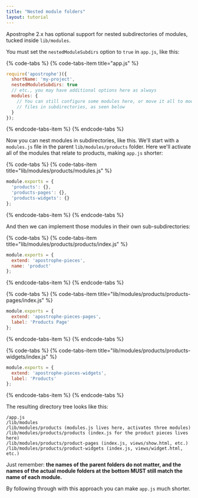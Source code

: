 ```yaml
---
title: "Nested module folders"
layout: tutorial
---
```


Apostrophe 2.x has optional support for nested subdirectories of modules, tucked
inside `lib/modules`.

You must set the `nestedModuleSubdirs` option to `true` in `app.js`, like this:

{% code-tabs %}
{% code-tabs-item title="app.js" %}
```javascript
require('apostrophe')({
  shortName: 'my-project',
  nestedModuleSubdirs: true
  // etc., you may have additional options here as always
  modules: {
    // You can still configure some modules here, or move it all to modules.js
    // files in subdirectories, as seen below
  }
});
```
{% endcode-tabs-item %}
{% endcode-tabs %}


Now you can nest modules in subdirectories, like this. We'll start with a `modules.js`
file in the parent `lib/modules/products` folder. Here we'll activate all of the
modules that relate to products, making `app.js` shorter:

{% code-tabs %}
{% code-tabs-item title="lib/modules/products/modules.js" %}
```javascript
module.exports = {
  'products': {},
  'products-pages': {},
  'products-widgets': {}
};
```
{% endcode-tabs-item %}
{% endcode-tabs %}


And then we can implement those modules in their own sub-subdirectories:

{% code-tabs %}
{% code-tabs-item title="lib/modules/products/products/index.js" %}
```javascript
module.exports = {
  extend: 'apostrophe-pieces',
  name: 'product'
};
```
{% endcode-tabs-item %}
{% endcode-tabs %}

{% code-tabs %}
{% code-tabs-item title="lib/modules/products/products-pages/index.js" %}
```javascript
module.exports = {
  extend: 'apostrophe-pieces-pages',
  label: 'Products Page'
};
```
{% endcode-tabs-item %}
{% endcode-tabs %}

{% code-tabs %}
{% code-tabs-item title="lib/modules/products/products-widgets/index.js" %}
```javascript
module.exports = {
  extend: 'apostrophe-pieces-widgets',
  label: 'Products'
};
```
{% endcode-tabs-item %}
{% endcode-tabs %}

The resulting directory tree looks like this:

```
/app.js
/lib/modules
/lib/modules/products (modules.js lives here, activates three modules)
/lib/modules/products/products (index.js for the product pieces lives here)
/lib/modules/products/product-pages (index.js, views/show.html, etc.)
/lib/modules/products/product-widgets (index.js, views/widget.html, etc.)
```

Just remember: **the names of the parent folders do not matter, and the names of the actual
module folders at the bottom MUST still match the name of each module.**

By following through with this approach you can make `app.js` much shorter.

